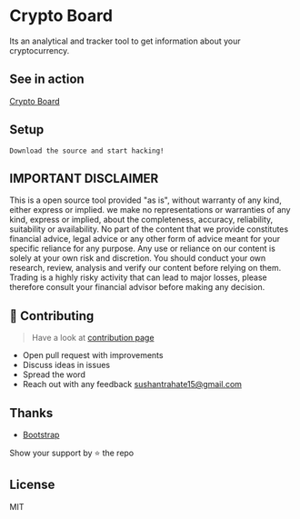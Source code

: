 # Crypto Board

Its an analytical and tracker tool to get information about your cryptocurrency.

## See in action

<a href="https://sushantrahate.github.io/crypto-board/" target="_blank">Crypto Board</a>

## Setup

`Download the source and start hacking!`

## IMPORTANT DISCLAIMER

This is a open source tool provided "as is", without warranty of any kind, either express or implied. we make no representations or warranties of any kind, express or implied, about the completeness, accuracy, reliability, suitability or availability. No part of the content that we provide constitutes financial advice, legal advice or any other form of advice meant for your specific reliance for any purpose. Any use or reliance on our content is solely at your own risk and discretion. You should conduct your own research, review, analysis and verify our content before relying on them. Trading is a highly risky activity that can lead to major losses, please therefore consult your financial advisor before making any decision.

## 🙌 Contributing

> Have a look at [contribution page](./CONTRIBUTING.md)

- Open pull request with improvements
- Discuss ideas in issues
- Spread the word
- Reach out with any feedback sushantrahate15@gmail.com

## Thanks

- <a href="https://getbootstrap.com/" target="_blank">Bootstrap</a>

Show your support by :star: the repo

## License

MIT
